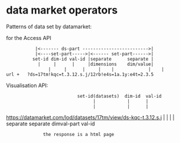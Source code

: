data market operators
=============

Patterns of data set by datamarket:

for the Access API 
		    
    	  	   |<------- ds-part ------------------------->|
    		   |<----set-part----->|<------ set-part------>|
    		  set-id dim-id val-id |separate      separate |
    		    |     |      |     |dimensions    dim/value|
    	            |     |      |     |    |             |    |
  	url +   ?ds=17tm!kqc=t.3.12.s.j/12rb!e4s=1a.1y:e4t=2.3.5

Visualisation API:

                               set-id(datasets)  dim-id  val-id
                                     |            |      |
                                     |            |      |
https://datamarket.com/lod/datasets/17tm/view/ds-kqc-t.3.12.s.j
                                                |       |
                                                |       |
				          separate    separate
					  dimval-part  val-id 

                  
                  the response is a html page
